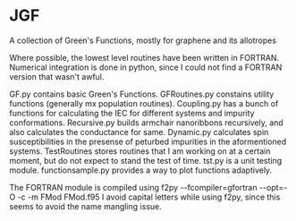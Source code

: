 # JGF
A collection of Green's Functions, mostly for graphene and its allotropes

Where possible, the lowest level routines have been written in FORTRAN.
Numerical integration is done in python, since I could not find a FORTRAN version that wasn't awful.

GF.py contains basic Green's Functions.
GFRoutines.py constains utility functions (generally mx population routines).
Coupling.py has a bunch of functions for calculating the IEC for different systems and impurity conformations.
Recursive.py builds armchair nanoribbons recursively, and also calculates the conductance for same.
Dynamic.py calculates spin susceptibilities in the presense of peturbed impurities in the aformentioned systems.
TestRoutines stores routines that I am working on at a certain moment, but do not expect to stand the test of time. 
tst.py is a unit testing module. 
functionsample.py provides a way to plot functions adaptively. 

The FORTRAN module is compiled using
f2py --fcompiler=gfortran --opt=-O -c -m FMod FMod.f95 
I avoid capital letters while using f2py, since this seems to avoid the name mangling issue.
